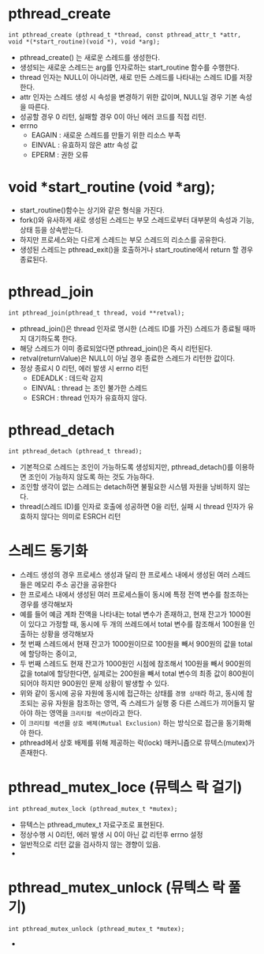 # pthread_create
```
int pthread_create (pthread_t *thread, const pthread_attr_t *attr, void *(*start_routine)(void *), void *arg);
```
- pthread_create() 는 새로운 스레드를 생성한다.
- 생성되는 새로운 스레드는 arg를 인자로하는 start_routine 함수를 수행한다.
- thread 인자는 NULL이 아니라면, 새로 만든 스레드를 나타내는 스레드 ID를 저장한다.
- attr 인자는 스레드 생성 시 속성을 변경하기 위한 값이며, NULL일 경우 기본 속성을 따른다.
- 성공할 경우 0 리턴, 실패할 경우 0이 아닌 에러 코드를 직접 리턴.
- errno
  - EAGAIN : 새로운 스레드를 만들기 위한 리소스 부족
  - EINVAL : 유효하지 않은 attr 속성 값
  - EPERM : 권한 오류 

# void *start_routine (void *arg);
- start_routine()함수는 상기와 같은 형식을 가진다.
- fork()와 유사하게 새로 생성된 스레드는 부모 스레드로부터 대부분의 속성과 기능, 상태 등을 상속받는다.
- 하지만 프로세스와는 다르게 스레드는 부모 스레드의 리소스를 공유한다.
- 생성된 스레드는 pthread_exit()을 호출하거나 start_routine에서 return 할 경우 종료된다.

# pthread_join
```
int pthread_join(pthread_t thread, void **retval);
```
- pthread_join()은 thread 인자로 명시한 (스레드 ID를 가진) 스레드가 종료될 때까지 대기하도록 한다.
- 해당 스레드가 이미 종료되었다면 pthread_join()은 즉시 리턴된다.
- retval(returnValue)은 NULL이 아닐 경우 종료한 스레드가 리턴한 값이다.
- 정상 종료시 0 리턴, 에러 발생 시 errno 리턴
  - EDEADLK : 데드락 감지
  - EINVAL : thread 는 조인 불가한 스레드
  - ESRCH : thread 인자가 유효하지 않다. 

# pthread_detach
```
int pthread_detach (pthread_t thread);
```
- 기본적으로 스레드는 조인이 가능하도록 생성되지만, pthread_detach()를 이용하면 조인이 가능하지 않도록 하는 것도 가능하다.
- 조인할 생각이 없는 스레드는 detach하면 불필요한 시스템 자원을 낭비하지 않는다.
- thread(스레드 ID)를 인자로 호출에 성공하면 0을 리턴, 실패 시 thread 인자가 유효하지 않다는 의미로 ESRCH 리턴

# 스레드 동기화
- 스레드 생성의 경우 프로세스 생성과 달리 한 프로세스 내에서 생성된 여러 스레드들은 메모리 주소 공간을 공유한다
- 한 프로세스 내에서 생성된 여러 프로세스들이 동시에 특정 전역 변수를 참조하는 경우를 생각해보자
- 예를 들어 예금 계좌 잔액을 나타내는 total 변수가 존재하고, 현재 잔고가 1000원이 있다고 가정할 때, 동시에 두 개의 쓰레드에서 total 변수를 참조해서 100원을 인출하는 상황을 생각해보자
- 첫 번째 스레드에서 현재 잔고가 1000원이므로 100원을 빼서 900원의 값을 total에 할당하는 중이고,
- 두 번째 스레드도 현재 잔고가 1000원인 시점에 참조해서 100원을 빼서 900원의 값을 total에 할당한다면, 실제로는 200원을 빼서 total 변수의 최종 값이 800원이 되어야 하지만 900원인 문제 상황이 발생할 수 있다.
- 위와 같이 동시에 공유 자원에 동시에 접근하는 상태를 `경쟁 상태`라 하고, 동시에 참조되는 공유 자원을 참조하는 영역, 즉 스레드가 실행 중 다른 스레드가 끼어들지 말아야 하는 영역을 `크리티컬 섹션`이라고 한다.
- 이 `크리티컬 섹션`을 `상호 배제(Mutual Exclusion)` 하는 방식으로 접근을 동기화해야 한다.
- pthread에서 상호 배제를 위해 제공하는 락(lock) 매커니즘으로 뮤텍스(mutex)가 존재한다.

# pthread_mutex_loce (뮤텍스 락 걸기)
```
int pthread_mutex_lock (pthread_mutex_t *mutex);
```
- 뮤텍스는 pthread_mutex_t 자료구조로 표현된다.
- 정상수행 시 0리턴, 에러 발생 시 0이 아닌 값 리턴후 errno 설정
- 일반적으로 리턴 값을 검사하지 않는 경향이 있음.
- 
# pthread_mutex_unlock (뮤텍스 락 풀기)
```
int pthread_mutex_unlock (pthread_mutex_t *mutex);
```
- 
